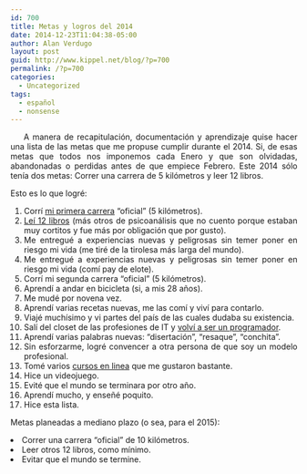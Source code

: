 ```yaml
---
id: 700
title: Metas y logros del 2014
date: 2014-12-23T11:04:38-05:00
author: Alan Verdugo
layout: post
guid: http://www.kippel.net/blog/?p=700
permalink: /?p=700
categories:
  - Uncategorized
tags:
  - español
  - nonsense
---
```

<p style="text-align: justify;">
      A manera de recapitulación, documentación y aprendizaje quise hacer una lista de las metas que me propuse cumplir durante el 2014. Si, de esas metas que todos nos imponemos cada Enero y que son olvidadas, abandonadas o perdidas antes de que empiece Febrero. Este 2014 sólo tenía dos metas: Correr una carrera de 5 kilómetros y leer 12 libros.
</p>

<p style="text-align: justify;">
  Esto es lo que logré:
</p>

<ol style="text-align: justify;">
  <li>
    Corrí <a title="El significado de los logros." href="http://www.kippel.net/blog/?p=472" target="_blank">mi primera carrera</a> &#8220;oficial&#8221; (5 kilómetros).
  </li>
  <li>
    <a title="Libros leidos en el 2014" href="http://www.kippel.net/blog/?p=287" target="_blank">Leí 12 libros</a> (más otros de psicoanálisis que no cuento porque estaban muy cortitos y fue más por obligación que por gusto).
  </li>
  <li>
    Me entregué a experiencias nuevas y peligrosas sin temer poner en riesgo mi vida (me tiré de la tirolesa más larga del mundo).
  </li>
  <li>
    Me entregué a experiencias nuevas y peligrosas sin temer poner en riesgo mi vida (comí pay de elote).
  </li>
  <li>
    Corrí mi segunda carrera &#8220;oficial&#8221; (5 kilómetros).
  </li>
  <li>
    Aprendí a andar en bicicleta (si, a mis 28 años).
  </li>
  <li>
    Me mudé por novena vez.
  </li>
  <li>
    Aprendí varias recetas nuevas, me las comí y viví para contarlo.
  </li>
  <li>
    Viajé muchísimo y vi partes del país de las cuales dudaba su existencia.
  </li>
  <li>
    Salí del closet de las profesiones de IT y <a title="Programadores vs. Sysadmins" href="http://www.kippel.net/blog/?p=515" target="_blank">volví a ser un programador</a>.
  </li>
  <li>
    Aprendí varias palabras nuevas: &#8220;disertación&#8221;, &#8220;resaque&#8221;, &#8220;conchita&#8221;.
  </li>
  <li>
    Sin esforzarme, logré convencer a otra persona de que soy un modelo profesional.
  </li>
  <li>
    Tomé varios <a title="Massive Open Online Courses and their impact on the educative system." href="http://www.kippel.net/blog/?p=660" target="_blank">cursos en linea</a> que me gustaron bastante.
  </li>
  <li>
    Hice un videojuego.
  </li>
  <li>
    Evité que el mundo se terminara por otro año.
  </li>
  <li>
    Aprendí mucho, y enseñé poquito.
  </li>
  <li>
    Hice esta lista.
  </li>
</ol>

<p style="text-align: justify;">
  Metas planeadas a mediano plazo (o sea, para el 2015):
</p>

<li style="text-align: justify;">
  Correr una carrera &#8220;oficial&#8221; de 10 kilómetros.
</li>
<li style="text-align: justify;">
  Leer otros 12 libros, como mínimo.
</li>
<li style="text-align: justify;">
  Evitar que el mundo se termine.
</li>